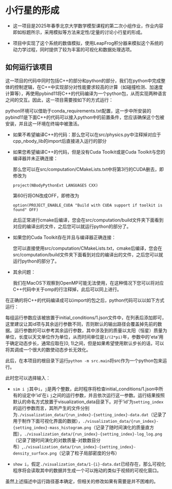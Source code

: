 # 小行星的形成

* 这一项目是2025年春季北京大学数学模型课程的第二次小组作业，作业内容即如标题所示，采用模拟等方法来定性/定量的讨论小行星的形成。

* 项目中实现了这个系统的数值模拟，使用LeapFrog积分器来模拟这个系统的动力学过程，同时提供了较为丰富的可视化和数据处理选项。

## 如何运行该项目

这一项目的代码中同时包括C++的部分和python的部分，我们在python中完成整体的控制逻辑，在C++中实现部分对性能要求较高的计算（如碰撞检测、加速度计算等），再使用pybind11将C++的代码编译为一个python包，从而实现两种语言之间的交互。因此，这一项目需要按如下的方式运行：

python环境可以借助于conda_requirements.txt配置，这一步中所安装的pybind11是下面C++的代码可以接入python中的前置条件，您应该确保这个包被安装，并且这一环境在终端中被激活。

* 如果不希望编译C++的代码：那么您可以在src/physics.py中注释掉对应于cpp_nbody_lib的import后直接进入运行的部分

* 如果您希望编译C++的代码，但是没有Cuda Toolkit或是Cuda Toolkit与您的编译器并未正确连接：

  那么您可以在src/computation/CMakeLists.txt中将第3行的CUDA删去，即修改为
  ```
  project(NBodyPythonExt LANGUAGES CXX)
  ```
  第60行将ON改成OFF，即修改为
  ```
  option(PROJECT_ENABLE_CUDA "Build with CUDA support if toolkit is found" OFF)
  ```

  此后正常进行cmake后编译，您会在src/computation/build文件夹下面看到对应的编译出的文件，之后您可以就运行python的部分了。

* 如果您的Cuda Toolkit存在并且与编译器正确连接：

  您可以直接使用src/computation/CMakeLists.txt，cmake后编译，您会在src/computation/build文件夹下面看到对应的编译出的文件，之后您可以就运行python的部分了。

* 其余问题：

  我们在MacOS下观察到OpenMP可能无法使用，在这种情况下您可以将对应C++代码中关于omp的行注释掉，此后可以同上进行。

在正确的将C++的代码编译成可以import的包之后，python代码可以以如下方式运行：

每组运行参数应该被放置于initial_conditions/1.json文件中，在列表后添加即可，这里建议让其id项与其余运行参数不同，否则默认的输出路径会覆盖掉先前的数据。运行参数的可以参考其余运行参数，其中涉及到的质量以太阳（恒星）质量为单位，长度以天文单位作为单位，从而时间单位是`1/(2*pi)`年，参数中的'eta'用于确定动态步长，通常应取在[0, 1)之间，但是如果希望使用默认步长的话，可以将其调成一个很大的数使动态步长无效化。

此后，在本项目的根目录下运行`python -m src.main`将src作为一个python包来运行。

此时您可以选择输入：

* `sim i j`其中`i`，`j`是两个整数，此时程序将检查initial_conditions/1.json中所有的设定中'id'在`i` `j`之间的运行参数，并且依次运行这一参数。运行结果按照默认的命名方式放置于visualization_data目录下。对于'id'为`setting_index`的运行参数而言，其所产生的文件分别为`./visualization_data/{run_index}-{setting_index}-data.dat`（记录了用于制作下面可视化界面的数据），`./visualization_data/{run_index}-{setting_index}-mass_histogram.png`（记录了随时间演化的质量直方图），`./visualization_data/{run_index}-{setting_index}-log_log.png`（记录了随时间演化的对数质量-对数数目分布）,`./visualization_data/{run_index}-{setting_index}-density_surface.png`（记录了粒子局部密度的分布）

* `show i`，假定`./visualization_data/1-{i}-data.dat`已经存在，那么可视化程序将会读取其中的数据并生成一个可以拖动的类似于视频的可视化窗口。

虽然上述描述中运行路径基本确定，但相关的修改如果有需要是并不困难的。



